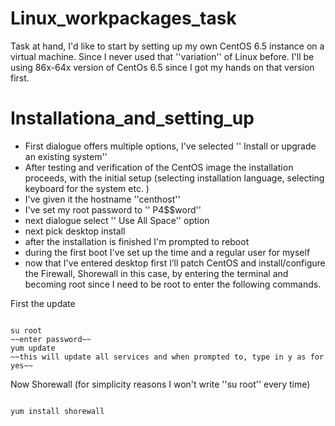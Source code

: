 Linux_workpackages_task
===================

Task at hand,  I'd like to start by setting up my own CentOS 6.5 instance on a virtual machine.
Since I never used that ''variation'' of Linux before. I'll be using 86x-64x version of CentOs 6.5 since I got my hands on that version first.

Installationa_and_setting_up
=====================

- First dialogue offers multiple options, I've selected '' Install or upgrade an existing system''
- After testing and verification of the CentOS image the installation proceeds, with the initial setup (selecting installation language, selecting keyboard for the system etc. )
- I've given it the hostname ''centhost''
- I've set my root password to '' P4$$word''
- next dialogue select '' Use All Space'' option
- next pick desktop install 
- after the installation is finished I'm prompted to reboot 
- during the first boot I've set up the time and a regular user for myself
- now that I've entered desktop first I’ll patch CentOS and install/configure the Firewall, Shorewall in this case, by entering the terminal and becoming root since I need to be root to enter the following commands.

First the update
```

su root
~~enter password~~
yum update
~~this will update all services and when prompted to, type in y as for yes~~

```

Now Shorewall (for simplicity reasons I won't write ''su root'' every time)
```

yum install shorewall

```
